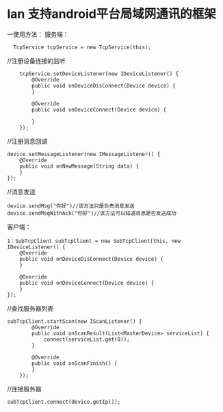 # lan 支持android平台局域网通讯的框架
一使用方法：
服务端：
      
      TcpService tcpService = new TcpService(this);

//注册设备连接的监听
        
        tcpService.setDeviceListener(new IDeviceListener() {
            @Override
            public void onDeviceDisConnect(Device device) {
            }

            @Override
            public void onDeviceConnect(Device device) {

            }
        });
        
//注册消息回调        

    device.setMessageListener(new IMessageListener() {
        @Override
        public void onNewMessage(String data) {
        }
    });

//消息发送

    device.sendMsg("你好")//该方法只是负责消息发送
    device.sendMsgWithAck("你好")//该方法可以知道消息是否发送成功


 客户端：
 
    1：SubTcpClient subTcpClient = new SubTcpClient(this, new IDeviceListener() {
        @Override
        public void onDeviceDisConnect(Device device) {
        }

        @Override
        public void onDeviceConnect(Device device) {
        }
    });
 
 //查找服务器列表
 
    subTcpClient.startScan(new IScanListener() {
            @Override
            public void onScanResult(List<MasterDevice> serviceList) {
                connect(serviceList.get(0));
            }

            @Override
            public void onScanFinish() {
            }
        });   
 
 //连接服务器
 
    subTcpClient.connect(device.getIp());   


    
    
    
    
    
    
    
    
    
    
    
    
    
    
    
    
    
    
    
    
